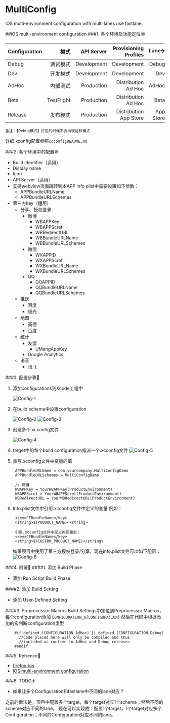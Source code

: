 # MultiConfig
iOS multi-environment configuration with multi lanes use fastlane.

##iOS multi-environment configuration
###1. 各个环境及功能定位🕸

|Configuration|模式|API Server|Provisioning Profiles|Lane✈️|
|:-------- | -------:| -------:| -------:| -------:|
|Debug|调试模式|Development|Development|Debug|
| Dev |开发模式|Development|Development| Dev |
| AdHoc |内部测试| Production | Distribution Ad Hoc | AdHoc |
| Beta |TestFlight| Production |Distribution Ad Hoc| Beta |
| Release |发布模式| Production | Distribution App Store |App Store|

`备注：【Debug模式】打包的时候不会出现这种模式`

详细.xconfig配置参照`xcconfigREADME.md`

###2. 各个环境中的配置⚙
* Build identifier（适用）
* Display name
* Icon
* API Server（适用）
* 支持webview页面跳转到本APP
	info.plist中需要设置如下参数：
	* APPBundleURLName 
	* APPBundleURLSchemes
* 第三方key（适用）
	* 分享、授权登录 
		* 微博
			* WBAPPKey
			* WBAPPScret
			* WBRedirectURL 
			* WBBundleURLName
			* WBBundleURLSchemes
		* 微信
			* WXAPPID
			* WXAPPScret 
			* WXBundleURLName
			* WXBundleURLSchemes
		* QQ
			* QQAPPID 
			* QQBundleURLName
			* QQBundleURLSchemes 
	* 推送 
		* 百度
		* 极光
	* 地图
		* 高德
		* 百度
	* 统计
		* 友盟
			* UMengAppKey 
		* Google Analytics
	* 语音
		* 讯飞 

###3. 配置步骤🐎
1. 添加configurations到Xcode工程中

	![Config-1](/Users/PURPLEPENG/Documents/Effective/Config-1.png)
2. 在build scheme中设置configuration
	
	![Config-2](/Users/PURPLEPENG/Documents/Effective/Config-2.png)
	![Config-3](/Users/PURPLEPENG/Documents/Effective/Config-3.png)
3. 创建多个.xcconfig文件

	![Config-4](/Users/PURPLEPENG/Documents/Effective/Config-4.png)
4. target中的每个build configuration指派一个.xcconfig文件
![Config-5](/Users/PURPLEPENG/Documents/Effective/Config-5.png)
5. 重写.xcconfig文件中变量的值
			
		APPBundleURLName = com.yourcompany.MultiConfigDemo
		APPBundleURLSchemes = MultiConfigDemo

		// 微博
		WBAPPKey = YourWBAPPKey(ProductEnvironment)
		WBAPPScret = YourWBAPPScret(ProductEnvironment)
		WBRedirectURL = YourWBRedirectURL(ProductEnvironment)
		
6. Info.plist文件中引用.xcconfig文件中定义的变量
	例如：
			
		<key>CFBundleName</key>
		<string>$(PRODUCT_NAME)</string>

		引用.xcconfig文件中定义的变量后：
		<key>CFBundleName</key>
		<string>$(CUSTOM_PRODUCT_NAME)</string> 

	如果项目中使用了第三方授权登录/分享，现在info.plist文件可以如下配置：
![Config-6](/Users/PURPLEPENG/Documents/Effective/Config-6.png)		

###4. 附录📖
####1. 添加 Build Phase
* 添加 Run Script Build Phase

####2. 添加 Build Setting
* 添加 User-Defined Setting

####3. Preprocessor Macros
Build Settings中定位到Preprocessor Macros，每个configuration添加
`CONFIGURATION_${CONFIGURATION}`
然后在代码中根据添加的宏判断configuration类型

		#if defined (CONFIGURATION_AdHoc) || defined (CONFIGURATION_Debug)
		  //Code placed here will only be compiled and thus
		  //included at runtime in AdHoc and Debug releases.
		#endif	


###5. Refrence🔗
* [firefox-ios](https://github.com/mozilla/firefox-ios)
* [iOS multi-environment configuration](http://appfoundry.be/blog/2014/07/04/Xcode-Env-Configuration/)

###6. TODO⚓️
* 如果让多个Configuration和fastlane中不同的lane对应？

之前的做法是，项目中配置多个target，每个target对应1个schema；然后不同的scheme对应不同的lane。
现在可以实现成：配置1个target，1个target对应多个Configuration；不同的Configuration对应不同的lane。
